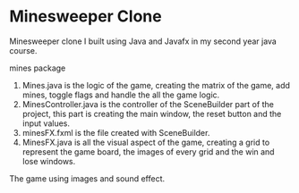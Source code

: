 # Minesweeper Clone
Minesweeper clone I built using Java and Javafx in my second year java course.

mines package

1. Mines.java is the logic of the game, creating the matrix of the game, add mines, toggle flags and handle the all the game logic.
2. MinesController.java is the controller of the SceneBuilder part of the project, this part is creating the main window, the reset button and the input values.
3. minesFX.fxml is the file created with SceneBuilder.
4. MinesFX.java is all the visual aspect of the game, creating a grid to represent the game board, the images of every grid and the win and lose windows.

The game using images and sound effect.
